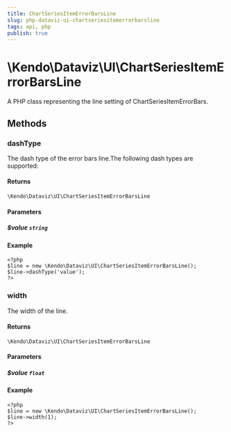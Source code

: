 ```yaml
---
title: ChartSeriesItemErrorBarsLine
slug: php-dataviz-ui-chartseriesitemerrorbarsline
tags: api, php
publish: true
---
```


# \Kendo\Dataviz\UI\ChartSeriesItemErrorBarsLine

A PHP class representing the line setting of ChartSeriesItemErrorBars.


## Methods

### dashType
The dash type of the error bars line.The following dash types are supported:

#### Returns
`\Kendo\Dataviz\UI\ChartSeriesItemErrorBarsLine`

#### Parameters

##### $value `string`



#### Example 
    <?php
    $line = new \Kendo\Dataviz\UI\ChartSeriesItemErrorBarsLine();
    $line->dashType('value');
    ?>

### width
The width of the line.

#### Returns
`\Kendo\Dataviz\UI\ChartSeriesItemErrorBarsLine`

#### Parameters

##### $value `float`



#### Example 
    <?php
    $line = new \Kendo\Dataviz\UI\ChartSeriesItemErrorBarsLine();
    $line->width(1);
    ?>

